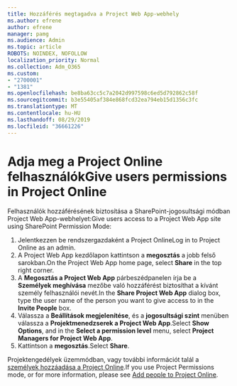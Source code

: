 ```yaml
---
title: Hozzáférés megtagadva a Project Web App-webhely
ms.author: efrene
author: efrene
manager: pamg
ms.audience: Admin
ms.topic: article
ROBOTS: NOINDEX, NOFOLLOW
localization_priority: Normal
ms.collection: Adm_O365
ms.custom:
- "2700001"
- "1381"
ms.openlocfilehash: be8ba63cc5c7a2042d997598c6ed5d792862c58f
ms.sourcegitcommit: b3e55405af384e868fcd32ea794eb15d1356c3fc
ms.translationtype: MT
ms.contentlocale: hu-HU
ms.lasthandoff: 08/29/2019
ms.locfileid: "36661226"
---
```

# <a name="give-users-permissions-in-project-online"></a><span data-ttu-id="029ff-102">Adja meg a Project Online felhasználók</span><span class="sxs-lookup"><span data-stu-id="029ff-102">Give users permissions in Project Online</span></span>

<span data-ttu-id="029ff-103">Felhasználók hozzáférésének biztosítása a SharePoint-jogosultsági módban Project Web App-webhelyet:</span><span class="sxs-lookup"><span data-stu-id="029ff-103">Give users access to a Project Web App site using SharePoint Permission Mode:</span></span>

1. <span data-ttu-id="029ff-104">Jelentkezzen be rendszergazdaként a Project Online</span><span class="sxs-lookup"><span data-stu-id="029ff-104">Log in to Project Online as an admin.</span></span>
2. <span data-ttu-id="029ff-105">A Project Web App kezdőlapon kattintson a **megosztás** a jobb felső sarokban.</span><span class="sxs-lookup"><span data-stu-id="029ff-105">On the Project Web App home page, select **Share** in the top right corner.</span></span>
3. <span data-ttu-id="029ff-106">A **Megosztás a Project Web App** párbeszédpanelen írja be a **Személyek meghívása** mezőbe való hozzáférést biztosíthat a kívánt személy felhasználói nevét.</span><span class="sxs-lookup"><span data-stu-id="029ff-106">In the **Share Project Web App** dialog box, type the user name of the person you want to give access to in the **Invite People** box.</span></span>
4. <span data-ttu-id="029ff-107">Válassza a **Beállítások megjelenítése**, és a **jogosultsági szint** menüben válassza a **Projektmenedzserek a Project Web App**.</span><span class="sxs-lookup"><span data-stu-id="029ff-107">Select **Show Options**, and in the **Select a permission level** menu, select **Project Managers for Project Web App**.</span></span>
5. <span data-ttu-id="029ff-108">Kattintson a **megosztás**.</span><span class="sxs-lookup"><span data-stu-id="029ff-108">Select **Share**.</span></span>

<span data-ttu-id="029ff-109">Projektengedélyek üzemmódban, vagy további információt talál a [személyek hozzáadása a Project Online](https://docs.microsoft.com/projectonline/step-2-add-people-to-project-online).</span><span class="sxs-lookup"><span data-stu-id="029ff-109">If you use Project Permissions mode, or for more information, please see [Add people to Project Online](https://docs.microsoft.com/projectonline/step-2-add-people-to-project-online).</span></span>
